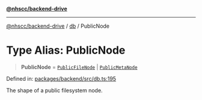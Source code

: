[**@nhscc/backend-drive**](../../README.md)

***

[@nhscc/backend-drive](../../README.md) / [db](../README.md) / PublicNode

# Type Alias: PublicNode

> **PublicNode** = [`PublicFileNode`](PublicFileNode.md) \| [`PublicMetaNode`](PublicMetaNode.md)

Defined in: [packages/backend/src/db.ts:195](https://github.com/nhscc/drive.api.hscc.bdpa.org/blob/cc6ab5a21520f62a19ce4eb5924de51caa830ea7/packages/backend/src/db.ts#L195)

The shape of a public filesystem node.
